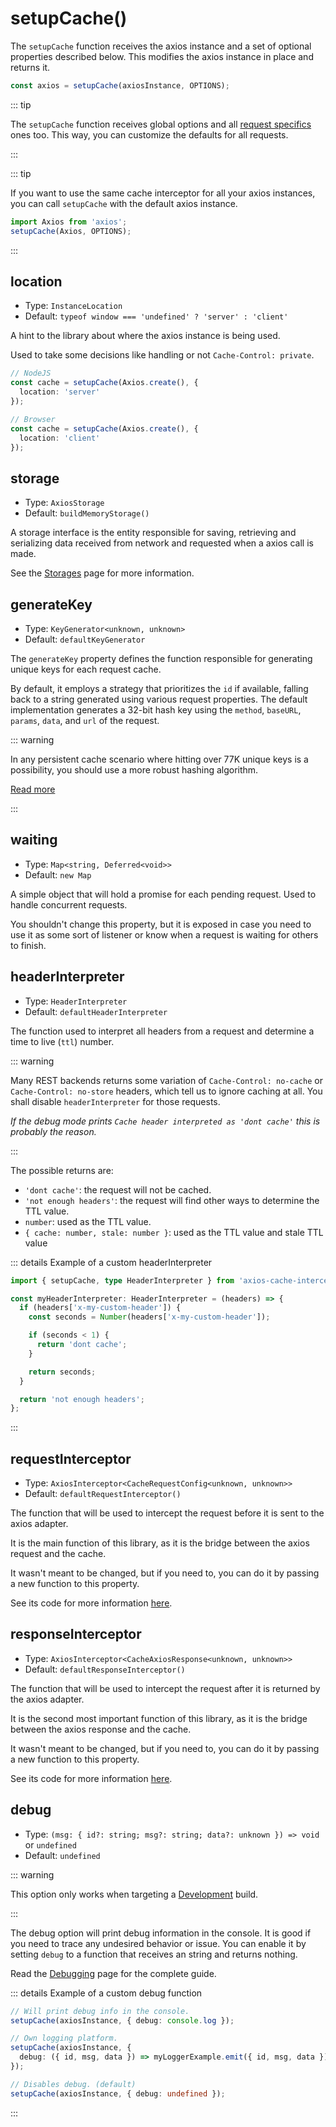 # setupCache()

The `setupCache` function receives the axios instance and a set of optional properties
described below. This modifies the axios instance in place and returns it.

```ts
const axios = setupCache(axiosInstance, OPTIONS);
```

::: tip

The `setupCache` function receives global options and all
[request specifics](./config/request-specifics.md) ones too. This way, you can customize
the defaults for all requests.

:::

::: tip

If you want to use the same cache interceptor for all your axios instances, you can call
`setupCache` with the default axios instance.

```ts
import Axios from 'axios';
setupCache(Axios, OPTIONS);
```

:::

## location

<Badge text="optional" type="warning"/>

- Type: `InstanceLocation`
- Default: `typeof window === 'undefined' ? 'server' : 'client'`

A hint to the library about where the axios instance is being used.

Used to take some decisions like handling or not `Cache-Control: private`.

```ts
// NodeJS
const cache = setupCache(Axios.create(), {
  location: 'server'
});

// Browser
const cache = setupCache(Axios.create(), {
  location: 'client'
});
```

## storage

<Badge text="optional" type="warning"/>

- Type: `AxiosStorage`
- Default: `buildMemoryStorage()`

A storage interface is the entity responsible for saving, retrieving and serializing data
received from network and requested when a axios call is made.

See the [Storages](./guide/storages.md) page for more information.

## generateKey

 <Badge text="optional" type="warning"/>

- Type: `KeyGenerator<unknown, unknown>`
- Default: `defaultKeyGenerator`

The `generateKey` property defines the function responsible for generating unique keys for
each request cache.

By default, it employs a strategy that prioritizes the `id` if available, falling back to
a string generated using various request properties. The default implementation generates
a 32-bit hash key using the `method`, `baseURL`, `params`, `data`, and `url` of the
request.

::: warning

In any persistent cache scenario where hitting over 77K unique keys is a possibility, you
should use a more robust hashing algorithm.

[Read more](./guide/request-id.md#custom-generator)

:::

## waiting

<Badge text="optional" type="warning"/>

- Type: `Map<string, Deferred<void>>`
- Default: `new Map`

A simple object that will hold a promise for each pending request. Used to handle
concurrent requests.

You shouldn't change this property, but it is exposed in case you need to use it as some
sort of listener or know when a request is waiting for others to finish.

## headerInterpreter

 <Badge text="optional" type="warning"/>

- Type: `HeaderInterpreter`
- Default: `defaultHeaderInterpreter`

The function used to interpret all headers from a request and determine a time to live
(`ttl`) number.

::: warning

Many REST backends returns some variation of `Cache-Control: no-cache` or
`Cache-Control: no-store` headers, which tell us to ignore caching at all. You shall
disable `headerInterpreter` for those requests.

_If the debug mode prints `Cache header interpreted as 'dont cache'` this is probably the
reason._

:::

The possible returns are:

- `'dont cache'`: the request will not be cached.
- `'not enough headers'`: the request will find other ways to determine the TTL value.
- `number`: used as the TTL value.
- `{ cache: number, stale: number }`: used as the TTL value and stale TTL value

::: details Example of a custom headerInterpreter

```ts
import { setupCache, type HeaderInterpreter } from 'axios-cache-interceptor';

const myHeaderInterpreter: HeaderInterpreter = (headers) => {
  if (headers['x-my-custom-header']) {
    const seconds = Number(headers['x-my-custom-header']);

    if (seconds < 1) {
      return 'dont cache';
    }

    return seconds;
  }

  return 'not enough headers';
};
```

:::

## requestInterceptor

<Badge text="optional" type="warning"/>

- Type: `AxiosInterceptor<CacheRequestConfig<unknown, unknown>>`
- Default: `defaultRequestInterceptor()`

The function that will be used to intercept the request before it is sent to the axios
adapter.

It is the main function of this library, as it is the bridge between the axios request and
the cache.

It wasn't meant to be changed, but if you need to, you can do it by passing a new function
to this property.

See its code for more information
[here](https://github.com/arthurfiorette/axios-cache-interceptor/tree/main/src/interceptors).

## responseInterceptor

<Badge text="optional" type="warning"/>

- Type: `AxiosInterceptor<CacheAxiosResponse<unknown, unknown>>`
- Default: `defaultResponseInterceptor()`

The function that will be used to intercept the request after it is returned by the axios
adapter.

It is the second most important function of this library, as it is the bridge between the
axios response and the cache.

It wasn't meant to be changed, but if you need to, you can do it by passing a new function
to this property.

See its code for more information
[here](https://github.com/arthurfiorette/axios-cache-interceptor/tree/main/src/interceptors).

## debug

<Badge text="dev only" type="danger"/> <Badge text="optional" type="warning"/>

- Type: `(msg: { id?: string; msg?: string; data?: unknown }) => void` or `undefined`
- Default: `undefined`

::: warning

This option only works when targeting a [Development](./guide/debugging.md) build.

:::

The debug option will print debug information in the console. It is good if you need to
trace any undesired behavior or issue. You can enable it by setting `debug` to a function
that receives an string and returns nothing.

Read the [Debugging](./guide/debugging.md) page for the complete guide.

::: details Example of a custom debug function

```ts
// Will print debug info in the console.
setupCache(axiosInstance, { debug: console.log });

// Own logging platform.
setupCache(axiosInstance, {
  debug: ({ id, msg, data }) => myLoggerExample.emit({ id, msg, data })
});

// Disables debug. (default)
setupCache(axiosInstance, { debug: undefined });
```

:::
